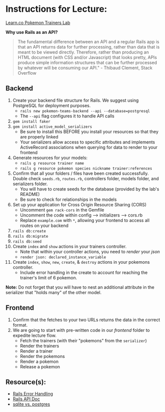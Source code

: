 # Instructions for Lecture:

[Learn.co Pokemon Trainers Lab](https://github.com/learn-co-students/js-rails-as-api-pokemon-teams-project-seattle-web-080519)

**Why use Rails as an API?**
    
> The fundamental difference between an API and a regular Rails app is that an API returns data for further processing, rather than data that is meant to be viewed directly. Therefore, rather than producing an HTML document (with CSS and/or Javascript) that looks pretty, APIs produce simple information structures that can be further processed by whatever will be consuming our API." - Thibaud Clement, Stack Overflow

## Backend

1. Create your backend file structure for Rails. We suggest using PostgreSQL for deployment purposes. 
    - `rails new pokemon-teams-backend --api --database=postgresql`
    - The `--api` flag configures it to handle API calls
2. `gem install faker`
3. `gem install active_model_serializers`
    - Be sure to install this BEFORE you install your resources so that they are properly linked
    - Your serializers allow access to specific attributes and implements ActiveRecord associations when querying for data to render to your frontend
4. Generate resources for your models:
    - `rails g resource trainer name`
    - `rails g resource pokemon species nickname trainer:references`
5. Confirm that all your folders / files have been created successfully. Double check `seeds.rb`, `routes.rb`, controllers folder, models folder, and serializers folder.
    - You will have to create seeds for the database (provided by the lab's README)
    - Be sure to check for relationships in the models
6. Set up your application for Cross Origin Resource Sharing (CORS)
    - Uncomment `gem rack-cors` in the Gemfile
    - Uncomment the code within config --> initializers --> cors.rb
    - Replace `example.com` with `*`, allowing your frontend to access all routes on your backend
7. `rails db:create`
8. `rails db:migrate`
9. `rails db:seed`
10. Create `index` and `show` actions in your trainers controller.
    - Note that within your controller actions, you need to _render_ your _json_
    - `render json: declared_instance_variable`
11. Create `index`, `show`, `new`, `create`, & `destroy` actions in your pokemons controller.
    - Include error handling in the create to account for reaching the trainer's limit of 6 pokemon.

**Note:** Do not forget that you will have to nest an additional attribute in the serializer that "holds many" of the other model.


## Frontend

1. Confirm that the fetches to your two URLs returns the data in the correct format.
2. We are going to start with pre-written code in our *frontend* folder to expedite lecture flow.
    - Fetch the trainers (with their "pokemons" from the `serializer`)
    - Render the trainers
    - Render a trainer
    - Render the pokemons
    - Render a pokemon
    - Release a pokemon


## Resource(s):

 - [Rails Error Handling](https://www.thegreatcodeadventure.com/rails-api-painless-error-handling-and-rendering-2/)
 - [Rails API Doc](https://guides.rubyonrails.org/api_app.html)
 - [sqlite vs. postgres](https://www.digitalocean.com/community/tutorials/sqlite-vs-mysql-vs-postgresql-a-comparison-of-relational-database-management-systems)